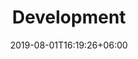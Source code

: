 ---
title: "Development"
thumbnail: "/images/backgrounds/page-title.jpg"
company_name: "Jamflow"
date: 2019-08-01T16:19:26+06:00
draft: false
description: "this is meta description"
---